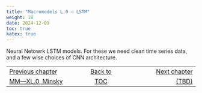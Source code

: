 ```yaml
---
title: "Macromodels L.0 — LSTM"
weight: 18
date: 2024-12-09
toc: true
katex: true
---
```


Neural Netowrk LSTM models.  For these we need clean time series data, and a few wise choices of CNN architecture.

<table style="border-collapse: collapse; border=0;">
    <colgroup>
       <col span="1" style="width: 25%;">
       <col span="1" style="width: 10%;">
       <col span="1" style="width: 25%;">
    </colgroup>
<tr style="border: 1px solid color:#0f0f0f;">
<td style="border: 1px solid color:#0f0f0f;">
<a href="../340_00_macromodels_minsky">Previous chapter</a></td>
<td style="border: 1px solid color:#0f0f0f; text-align:center;">
<a href="./">Back to</a></td>
<td style="border: 1px solid color:#0f0f0f; text-align:right;">
<a href="../">Next chapter</a></td>
</tr>
<tr style="border: 1px solid color:#0f0f0f;">
<td style="border: 1px solid color:#0f0f0f;">
<a href="../340_00_macromodels_minsky">MM—XL.0, Minsky</a></td>
<td style="border: 1px solid color:#0f0f0f; text-align:center;">
<a href="./">TOC</a></td>
<td style="border: 1px solid color:#0f0f0f; text-align:right;">
<a href="../">(TBD)</a></td>
</tr>
</table>


